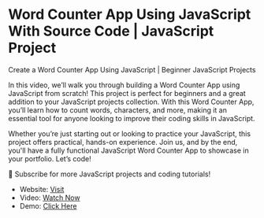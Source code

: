 # Word Counter App Using JavaScript With Source Code | JavaScript Project

Create a Word Counter App Using JavaScript | Beginner JavaScript Projects

In this video, we’ll walk you through building a Word Counter App using JavaScript from scratch! This project is perfect for beginners and a great addition to your JavaScript projects collection. With this Word Counter App, you’ll learn how to count words, characters, and more, making it an essential tool for anyone looking to improve their coding skills in JavaScript.

Whether you’re just starting out or looking to practice your JavaScript, this project offers practical, hands-on experience. Join us, and by the end, you'll have a fully functional JavaScript Word Counter App to showcase in your portfolio. Let’s code!

🔔 Subscribe for more JavaScript projects and coding tutorials!

- Website: [Visit](https://developergoswami.com)
- Video: [Watch Now](https://youtu.be/6mcJ4De-ERs)
- Demo: [Click Here]()
 
